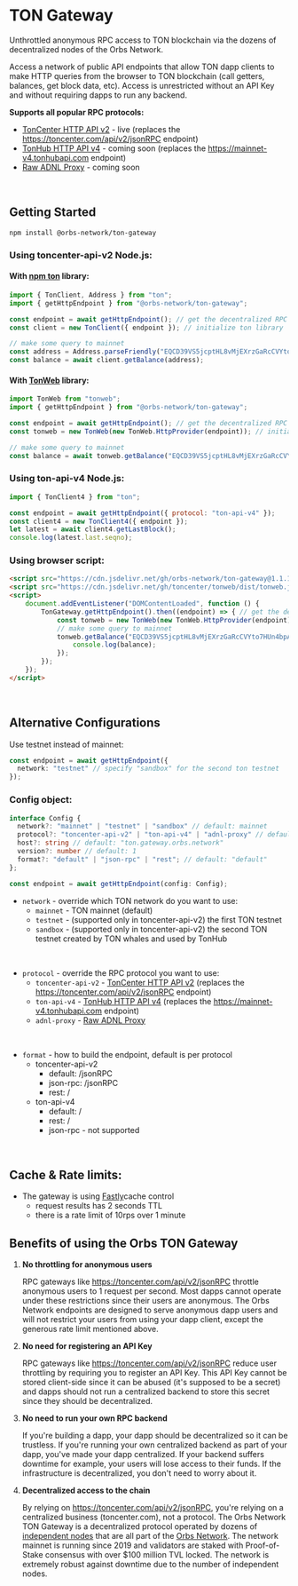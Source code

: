 # TON Gateway

Unthrottled anonymous RPC access to TON blockchain via the dozens of decentralized nodes of the Orbs Network.

Access a network of public API endpoints that allow TON dapp clients to make HTTP queries from the browser to TON blockchain (call getters, balances, get block data, etc). Access is unrestricted without an API Key and without requiring dapps to run any backend.

**Supports all popular RPC protocols:**
* [TonCenter HTTP API v2](https://toncenter.com/api/v2/) - live (replaces the https://toncenter.com/api/v2/jsonRPC endpoint)
* [TonHub HTTP API v4](https://github.com/ton-foundation/ton-api-v4) - coming soon (replaces the https://mainnet-v4.tonhubapi.com endpoint)
* [Raw ADNL Proxy](https://github.com/ton-community/ton-lite-client) - coming soon

&nbsp;

## Getting Started
```
npm install @orbs-network/ton-gateway
```
### Using toncenter-api-v2 Node.js:

#### With [npm ton](https://github.com/tonwhales/ton) library:

```ts
import { TonClient, Address } from "ton";
import { getHttpEndpoint } from "@orbs-network/ton-gateway";

const endpoint = await getHttpEndpoint(); // get the decentralized RPC endpoint
const client = new TonClient({ endpoint }); // initialize ton library

// make some query to mainnet
const address = Address.parseFriendly("EQCD39VS5jcptHL8vMjEXrzGaRcCVYto7HUn4bpAOg8xqB2N").address;
const balance = await client.getBalance(address);
```

#### With [TonWeb](https://github.com/toncenter/tonweb) library:

```js
import TonWeb from "tonweb";
import { getHttpEndpoint } from "@orbs-network/ton-gateway";

const endpoint = await getHttpEndpoint(); // get the decentralized RPC endpoint
const tonweb = new TonWeb(new TonWeb.HttpProvider(endpoint)); // initialize tonweb library

// make some query to mainnet
const balance = await tonweb.getBalance("EQCD39VS5jcptHL8vMjEXrzGaRcCVYto7HUn4bpAOg8xqB2N");
```
### Using ton-api-v4 Node.js:
```js
import { TonClient4 } from "ton";

const endpoint = await getHttpEndpoint({ protocol: "ton-api-v4" });
const client4 = new TonClient4({ endpoint });
let latest = await client4.getLastBlock();
console.log(latest.last.seqno);
```

### Using browser script:

```html
<script src="https://cdn.jsdelivr.net/gh/orbs-network/ton-gateway@1.1.1/dist/index.min.js"></script>
<script src="https://cdn.jsdelivr.net/gh/toncenter/tonweb/dist/tonweb.js"></script>
<script>
    document.addEventListener("DOMContentLoaded", function () {
        TonGateway.getHttpEndpoint().then((endpoint) => { // get the decentralized RPC endpoint
            const tonweb = new TonWeb(new TonWeb.HttpProvider(endpoint)); // initialize tonweb library
            // make some query to mainnet
            tonweb.getBalance("EQCD39VS5jcptHL8vMjEXrzGaRcCVYto7HUn4bpAOg8xqB2N").then((balance) => {
                console.log(balance);
            });
        });
    });
</script>
```

&nbsp;


## Alternative Configurations

Use testnet instead of mainnet:

```ts
const endpoint = await getHttpEndpoint({
  network: "testnet" // specify "sandbox" for the second ton testnet
});
```

### Config object:

```ts
interface Config {
  network?: "mainnet" | "testnet" | "sandbox" // default: mainnet
  protocol?: "toncenter-api-v2" | "ton-api-v4" | "adnl-proxy" // default: toncenter-api-v2
  host?: string // default: "ton.gateway.orbs.network"
  version?: number // default: 1
  format?: "default" | "json-rpc" | "rest"; // default: "default"
};

const endpoint = await getHttpEndpoint(config: Config);
```

* `network` - override which TON network do you want to use:
  * `mainnet` - TON mainnet (default)
  * `testnet` - (supported only in toncenter-api-v2) the first TON testnet
  * `sandbox` - (supported only in toncenter-api-v2) the second TON testnet created by TON whales and used by TonHub  

&nbsp;    

* `protocol` - override the RPC protocol you want to use:
  * `toncenter-api-v2` - [TonCenter HTTP API v2](https://toncenter.com/api/v2/) (replaces the https://toncenter.com/api/v2/jsonRPC endpoint)
  * `ton-api-v4` - [TonHub HTTP API v4](https://github.com/ton-foundation/ton-api-v4) (replaces the https://mainnet-v4.tonhubapi.com endpoint)
  * `adnl-proxy` - [Raw ADNL Proxy](https://github.com/ton-community/ton-lite-client)

&nbsp;  

* `format` - how to build the endpoint, default is per protocol 
  * toncenter-api-v2
    * default:  /jsonRPC
    * json-rpc: /jsonRPC
    * rest: /
  * ton-api-v4
    * default:  /    
    * rest: /
    * json-rpc - not supported

    
&nbsp;  

## Cache & Rate limits:
* The gateway is using [Fastly](https://manage.fastly.com/)cache control
    * request results has 2 seconds TTL
    * there is a rate limit of 10rps over 1 minute  
## Benefits of using the Orbs TON Gateway

1. **No throttling for anonymous users**

    RPC gateways like https://toncenter.com/api/v2/jsonRPC throttle anonymous users to 1 request per second. Most dapps cannot operate under these restrictions since their users are anonymous. The Orbs Network endpoints are designed to serve anonymous dapp users and will not restrict your users from using your dapp client, except the generous rate limit mentioned above.
    
2. **No need for registering an API Key**

    RPC gateways like https://toncenter.com/api/v2/jsonRPC reduce user throttling by requiring you to register an API Key. This API Key cannot be stored client-side since it can be abused (it's supposed to be a secret) and dapps should not run a centralized backend to store this secret since they should be decentralized.

3. **No need to run your own RPC backend**

    If you're building a dapp, your dapp should be decentralized so it can be trustless. If you're running your own centralized backend as part of your dapp, you've made your dapp centralized. If your backend suffers downtime for example, your users will lose access to their funds. If the infrastructure is decentralized, you don't need to worry about it.
    
4. **Decentralized access to the chain**

    By relying on https://toncenter.com/api/v2/jsonRPC, you're relying on a centralized business (toncenter.com), not a protocol. The Orbs Network TON Gateway is a decentralized protocol operated by dozens of [independent nodes](https://status.orbs.network) that are all part of the [Orbs Network](https://github.com/orbs-network). The network mainnet is running since 2019 and validators are staked with Proof-of-Stake consensus with over $100 million TVL locked. The network is extremely robust against downtime due to the number of independent nodes.
